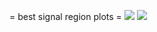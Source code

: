 = best signal region plots =
<img src="../../smodels.github.io/ratioplots/../../smodels.github.io/ratioplots/bestSR_CMS-EXO-13-006_THSCPM5.png" />
<img src="../../smodels.github.io/ratioplots/../../smodels.github.io/ratioplots/bestSR_CMS-EXO-13-006-andre_THSCPM5.png" />
